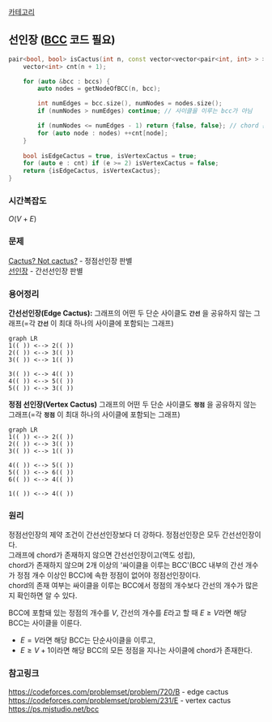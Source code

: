 [카테고리](/README.md)
## 선인장 ([BCC](/그래프%20이론/그래프/BCC.md) 코드 필요)
```cpp
pair<bool, bool> isCactus(int n, const vector<vector<pair<int, int> > > &bccs) {
    vector<int> cnt(n + 1);

    for (auto &bcc : bccs) {
        auto nodes = getNodeOfBCC(n, bcc);

        int numEdges = bcc.size(), numNodes = nodes.size();
        if (numNodes > numEdges) continue; // 사이클을 이루는 bcc가 아님

        if (numNodes <= numEdges - 1) return {false, false}; // chord 존재, 간선선인장 아님
        for (auto node : nodes) ++cnt[node];
    }
    
    bool isEdgeCactus = true, isVertexCactus = true;
    for (auto e : cnt) if (e >= 2) isVertexCactus = false;
    return {isEdgeCactus, isVertexCactus};
}
```

### 시간복잡도
$O(V + E)$   

### 문제
[Cactus? Not cactus?](https://www.acmicpc.net/problem/10891) - 정점선인장 판별   
[선인장](https://www.acmicpc.net/problem/2111) - 간선선인장 판별   

### 용어정리
__간선선인장(Edge Cactus):__
그래프의 어떤 두 단순 사이클도 __`간선`__ 을 공유하지 않는 그래프(=각 __`간선`__ 이 최대 하나의 사이클에 포함되는 그래프)   
```mermaid
graph LR
1(( )) <--> 2(( ))
2(( )) <--> 3(( ))
3(( )) <--> 1(( ))

3(( )) <--> 4(( ))
4(( )) <--> 5(( ))
5(( )) <--> 3(( ))
```
__정점 선인장(Vertex Cactus)__
그래프의 어떤 두 단순 사이클도 __`정점`__ 을 공유하지 않는 그래프(=각 __`정점`__ 이 최대 하나의 사이클에 포함되는 그래프)   
```mermaid
graph LR
1(( )) <--> 2(( ))
2(( )) <--> 3(( ))
3(( )) <--> 1(( ))

4(( )) <--> 5(( ))
5(( )) <--> 6(( ))
6(( )) <--> 4(( ))

1(( )) <--> 4(( ))
```

### 원리
정점선인장의 제약 조건이 간선선인장보다 더 강하다. 정점선인장은 모두 간선선인장이다.   
그래프에 chord가 존재하지 않으면 간선선인장이고(역도 성립),   
chord가 존재하지 않으며 2개 이상의 '싸이클을 이루는 BCC'(BCC 내부의 간선 개수가 정점 개수 이상인 BCC)에 속한 정점이 없어야 정점선인장이다.   
chord의 존재 여부는 싸이클을 이루는 BCC에서 정점의 개수보다 간선의 개수가 많은지 확인하면 알 수 있다.   

BCC에 포함돼 있는 정점의 개수를 $V$, 간선의 개수를 $E$라고 할 때 $E \ge V$라면 해당 BCC는 사이클을 이룬다.    
* $E = V$라면 해당 BCC는 단순사이클을 이루고,   
* $E \ge V + 1$이라면 해당 BCC의 모든 정점을 지나는 사이클에 chord가 존재한다.   

### 참고링크
https://codeforces.com/problemset/problem/720/B - edge cactus
https://codeforces.com/problemset/problem/231/E - vertex cactus   
https://ps.mjstudio.net/bcc   